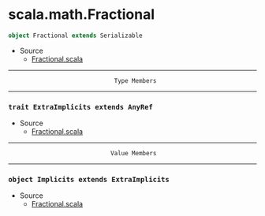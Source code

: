 
#                            scala.math.Fractional                            #

```scala
object Fractional extends Serializable
```

* Source
  * [Fractional.scala](https://github.com/scala/scala/tree/6d09a1ba5f/src/library/scala/math/Fractional.scala#L1)


--------------------------------------------------------------------------------
                                  Type Members
--------------------------------------------------------------------------------


### `trait ExtraImplicits extends AnyRef`                                    ###

* Source
  * [Fractional.scala](https://github.com/scala/scala/tree/6d09a1ba5f/src/library/scala/math/Fractional.scala#L1)


--------------------------------------------------------------------------------
                                 Value Members
--------------------------------------------------------------------------------


### `object Implicits extends ExtraImplicits`                                ###

* Source
  * [Fractional.scala](https://github.com/scala/scala/tree/6d09a1ba5f/src/library/scala/math/Fractional.scala#L1)

